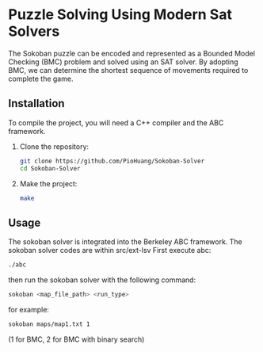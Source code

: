 # Puzzle Solving Using Modern Sat Solvers
The Sokoban puzzle can be encoded and represented as a Bounded Model Checking (BMC) problem and solved using an SAT solver. By adopting BMC, we can determine the shortest sequence of movements required to complete the game.

## Installation

To compile the project, you will need a C++ compiler and the ABC framework.

1. Clone the repository:

   ```sh
   git clone https://github.com/PioHuang/Sokoban-Solver
   cd Sokoban-Solver
   ```

2. Make the project:
   ```sh
   make
   ```

## Usage

The sokoban solver is integrated into the Berkeley ABC framework.
The sokoban solver codes are within src/ext-lsv
First execute abc:

```sh
./abc
```

then run the sokoban solver with the following command:

```sh
sokoban <map_file_path> <run_type>
```

for example:

```sh
sokoban maps/map1.txt 1
```

(1 for BMC, 2 for BMC with binary search)
